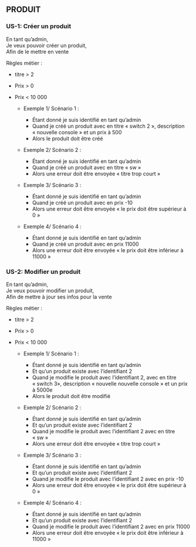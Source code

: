 ## PRODUIT

### US-1: Créer un produit

En tant qu’admin,  
Je veux pouvoir créer un produit,  
Afin de le mettre en vente

Règles métier :
- titre > 2
- Prix > 0
- Prix < 10 000

    - Exemple 1/ Scénario 1 :
        - Étant donné je suis identifié en tant qu’admin
        - Quand je créé un produit avec en titre « switch 2 », description « nouvelle console » et un prix à 500
        - Alors le produit doit être créé

    - Exemple 2/ Scénario 2 :
        - Étant donné je suis identifié en tant qu’admin
        - Quand je créé un produit avec en titre « sw »
        - Alors une erreur doit être envoyée « titre trop court »

    - Exemple 3/ Scénario 3 :
        - Étant donné je suis identifié en tant qu’admin
        - Quand je créé un produit avec en prix -10
        - Alors une erreur doit être envoyée « le prix doit être supérieur à 0 »

    - Exemple 4/ Scénario 4 :
        - Étant donné je suis identifié en tant qu’admin
        - Quand je créé un produit avec en prix 11000
        - Alors une erreur doit être envoyée « le prix doit être inférieur à 11000 »


### US-2: Modifier un produit


En tant qu’admin,  
Je veux pouvoir modifier un produit,  
Afin de mettre à jour ses infos pour la vente

Règles métier :
- titre > 2
- Prix > 0
- Prix < 10 000

    - Exemple 1/ Scénario 1 :
        - Étant donné je suis identifié en tant qu’admin
        - Et qu’un produit existe avec l’identifiant 2
        - Quand je modifie le produit avec l’identifiant 2, avec en titre « switch 3», description « nouvelle nouvelle console » et un prix à 5000e
        - Alors le produit doit être modifié

    - Exemple 2/ Scénario 2 :
        - Étant donné je suis identifié en tant qu’admin
        - Et qu’un produit existe avec l’identifiant 2
        - Quand je modifie le produit avec l’identifiant 2 avec en titre « sw »
        - Alors une erreur doit être envoyée « titre trop court »

    - Exemple 3/ Scénario 3 :
        - Étant donné je suis identifié en tant qu’admin
        - Et qu’un produit existe avec l’identifiant 2
        - Quand je modifie le produit avec l’identifiant 2 avec en prix -10
        - Alors une erreur doit être envoyée « le prix doit être supérieur à 0 »

    - Exemple 4/ Scénario 4 :
        - Étant donné je suis identifié en tant qu’admin
        - Et qu’un produit existe avec l’identifiant 2
        - Quand je modifie le produit avec l’identifiant 2 avec en prix 11000
        - Alors une erreur doit être envoyée « le prix doit être inférieur à 11000 »